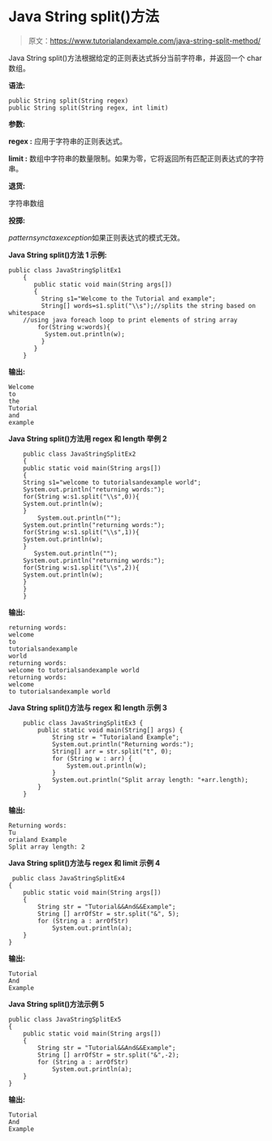 # Java String split()方法

> 原文：<https://www.tutorialandexample.com/java-string-split-method/>

Java String split()方法根据给定的正则表达式拆分当前字符串，并返回一个 char 数组。

**语法:**

```
public String split(String regex)                
public String split(String regex, int limit)
```

**参数:**

**regex :** 应用于字符串的正则表达式。

**limit :** 数组中字符串的数量限制。如果为零，它将返回所有匹配正则表达式的字符串。

**退货:**

字符串数组

**投掷:**

*patternsynctaxexception*如果正则表达式的模式无效。

**Java String split()方法 1 示例:**

```
public class JavaStringSplitEx1
    { 
       public static void main(String args[])
       { 
         String s1="Welcome to the Tutorial and example"; 
         String[] words=s1.split("\\s");//splits the string based on whitespace 
    //using java foreach loop to print elements of string array 
        for(String w:words){ 
          System.out.println(w); 
         } 
       }
    }
```

**输出:**

```
Welcome
to
the
Tutorial
and
example
```

**Java String split()方法用 regex 和 length 举例 2**

```
    public class JavaStringSplitEx2
    { 
    public static void main(String args[])
    { 
    String s1="welcome to tutorialsandexample world"; 
    System.out.println("returning words:"); 
    for(String w:s1.split("\\s",0)){ 
    System.out.println(w); 
    } 
        System.out.println(""); 
    System.out.println("returning words:"); 
    for(String w:s1.split("\\s",1)){ 
    System.out.println(w); 
    } 
       System.out.println(""); 
    System.out.println("returning words:"); 
    for(String w:s1.split("\\s",2)){ 
    System.out.println(w); 
    } 
    }      
    }
```

**输出:**

```
returning words:
welcome
to
tutorialsandexample
world
returning words:
welcome to tutorialsandexample world
returning words:
welcome
to tutorialsandexample world
```

**Java String split()方法与 regex 和 length 示例 3**

```
    public class JavaStringSplitEx3 { 
        public static void main(String[] args) { 
            String str = "Tutorialand Example"; 
            System.out.println("Returning words:"); 
            String[] arr = str.split("t", 0); 
            for (String w : arr) { 
                System.out.println(w); 
            } 
            System.out.println("Split array length: "+arr.length); 
        } 
    }
```

**输出:**

```
Returning words:
Tu
orialand Example
Split array length: 2
```

**Java String split()方法与 regex 和 limit 示例 4**

```
 public class JavaStringSplitEx4
{
    public static void main(String args[])
    {
        String str = "Tutorial&&And&&Example";
        String [] arrOfStr = str.split("&", 5);
        for (String a : arrOfStr)
            System.out.println(a);
    }
}
```

**输出:**

```
Tutorial
And
Example
```

**Java String split()方法示例 5**

```
public class JavaStringSplitEx5
{
    public static void main(String args[])
    {
        String str = "Tutorial&&And&&Example";
        String [] arrOfStr = str.split("&",-2);
        for (String a : arrOfStr)
            System.out.println(a);
    }
}
```

**输出:**

```
Tutorial
And
Example
```